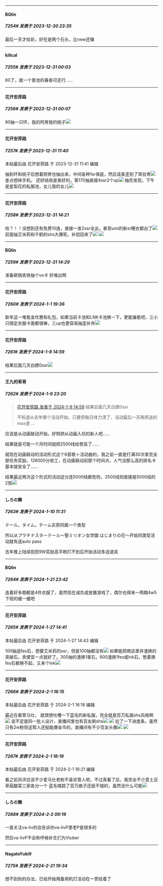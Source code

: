 
*****

####  BQlin  
##### 7254#       发表于 2023-12-30 23:35

最后一天才给彩，好在是两个石头，比new还赚


*****

####  killcal  
##### 7255#       发表于 2023-12-31 00:03

80了，就一个普池的春香可还行……

*****

####  花开安菲路  
##### 7256#       发表于 2023-12-31 00:07

90抽一只环，我的阿育我的桃子<img src="https://static.saraba1st.com/image/smiley/face2017/139.png" referrerpolicy="no-referrer">


*****

####  花开安菲路  
##### 7257#       发表于 2023-12-31 11:40

 本帖最后由 花开安菲路 于 2023-12-31 11:41 编辑 

抽到环和桃子后想着把育也抽出来，中间各种1sr保底，然后读条歪到了常驻育<img src="https://static.saraba1st.com/image/smiley/face2017/125.png" referrerpolicy="no-referrer">差点想摔手机。
还好结局是美好的，第170抽直接4ssr2个up<img src="https://static.saraba1st.com/image/smiley/face2017/076.png" referrerpolicy="no-referrer">
抽完发现，下午是星梨花的私服池，女儿我的女儿<img src="https://static.saraba1st.com/image/smiley/face2017/211.gif" referrerpolicy="no-referrer">


*****

####  花开安菲路  
##### 7258#       发表于 2023-12-31 14:21

哈？！！没想到还有免费10连，直接一发2ssr全出，甚至umi的新sr睡衣都出了<img src="https://static.saraba1st.com/image/smiley/face2017/066.png" referrerpolicy="no-referrer">
前面抽艾米莉和千鹤的shs大爆死，补偿回来了<img src="https://static.saraba1st.com/image/smiley/face2017/076.png" referrerpolicy="no-referrer">
<img src="https://p.sda1.dev/15/490a4899b6cc9c54781545150db06fbe/CMP_20231231142056063.jpg" referrerpolicy="no-referrer">


*****

####  BQlin  
##### 7259#       发表于 2023-12-31 14:29

准备砸锅卖铁抽个vo卡 好难出啊


*****

####  花开安菲路  
##### 7260#       发表于 2024-1-1 19:36

新年这一堆氪金优惠和礼包，如果当前卡池和LNK卡池换一下，更能骗氪吧，三小只限定衣服卡面都很棒，三up也更容易抽歪补井<img src="https://static.saraba1st.com/image/smiley/face2017/009.gif" referrerpolicy="no-referrer">

*****

####  花开安菲路  
##### 7261#       发表于 2024-1-9 14:59

结果后面几天白嫖0ssr<img src="https://static.saraba1st.com/image/smiley/face2017/089.png" referrerpolicy="no-referrer">


*****

####  王九的哥哥  
##### 7262#       发表于 2024-1-9 23:20

<blockquote><a href="httphttps://bbs.saraba1st.com/2b/forum.php?mod=redirect&amp;goto=findpost&amp;pid=63589695&amp;ptid=1484979" target="_blank">花开安菲路 发表于 2024-1-9 14:59</a>
结果后面几天白嫖0ssr

不知道从去年哪个活动开始，只要把每日体力清了，活动最后一天再把送的max道 ...</blockquote>
应该是从动画联动开始，好照顾从动画入坑的新人吧……

结果就是可能一个月时间就把2500线给卷高了……

就现在动画联动的活动形式这个6首歌＋活动曲的，我之前一直是打满30次拿完全部任务奖励，126000分收工，在动画联动前那个时间点，人气没那么高的排名卡基本就安全了……

结果最近两次这个形式的活动这分连5000线都危险，2500线则直接是5000线的2倍<img src="https://static.saraba1st.com/image/smiley/face2017/037.png" referrerpolicy="no-referrer">


*****

####  しろの舞  
##### 7263#       发表于 2024-1-10 11:31

テール，タイム，チーム实质同属一个类型

所以从プラチナスターテール～聖ミリオン女学園 はじまりの花～开始同类型活动就有送auto pass

去年推上陆续抱怨9W奖励高平刷打不到后开始活动多送道具

*****

####  BQlin  
##### 7264#       发表于 2024-1-21 23:42

连着好多期都是4件衣服了，虽然现在减负成放置游戏了，偶尔也得来一两期4w5下班的缓一缓吧

*****

####  花开安菲路  
##### 7265#       发表于 2024-1-27 14:41

 本帖最后由 花开安菲路 于 2024-1-27 14:43 编辑 

100抽送fes石，想要艾米莉的ssr，但是100抽都没有<img src="https://static.saraba1st.com/image/smiley/face2017/068.png" referrerpolicy="no-referrer">
如果能把商店里井渣换的突破石，卖便宜一点就好了，300抽的渣换1普石，600渣换1fes或lnk石，憋着换fes石都换不起，又来个lnk<img src="https://static.saraba1st.com/image/smiley/face2017/068.png" referrerpolicy="no-referrer">

*****

####  花开安菲路  
##### 7266#       发表于 2024-2-1 16:15

 本帖最后由 花开安菲路 于 2024-2-1 16:16 编辑 

最近在看管马仕，
就很想吐槽一下蓝毛的新私服，完全就是百万私服shs风格啊<img src="https://static.saraba1st.com/image/smiley/face2017/066.png" referrerpolicy="no-referrer">
说不定是同一批人设计，直播间里也有百友刷shs<img src="https://static.saraba1st.com/image/smiley/face2017/067.png" referrerpolicy="no-referrer">
<img src="https://p.sda1.dev/15/15079f52f2273b2ffcf4b363191f31e6/CMP_20240201160751526.jpeg" referrerpolicy="no-referrer">
拉了一下进度条，虽然只有2w粉但这帮人还挺能爆金币的，直播间有不少百友头像<img src="https://static.saraba1st.com/image/smiley/face2017/068.png" referrerpolicy="no-referrer">
<img src="https://p.sda1.dev/15/5e38bc79208233b327b3009f03a2bc79/CMP_20240201161005520.jpg" referrerpolicy="no-referrer">

*****

####  花开安菲路  
##### 7267#       发表于 2024-2-1 16:19

 本帖最后由 花开安菲路 于 2024-2-1 16:21 编辑 

看之前风评应该不少爱马仕老粉不喜欢管人吧，不过真看了后，我完全不介意土豆草菇酸菜三家各分一个
蓝毛唱跳了百万曲子还挺不错的，虽然没什么可能<img src="https://static.saraba1st.com/image/smiley/face2017/068.png" referrerpolicy="no-referrer">


*****

####  しろの舞  
##### 7268#       发表于 2024-2-2 09:19

一直关注va-liv的会告诉你va-livP里老P是很多的

然后va-livP不会称呼候补生们为Vtuber

*****

####  NagatoYuki9  
##### 7275#       发表于 2024-2-21 19:34

想不到别的办法，已经开始用备用机打活动在一旁挂着了

